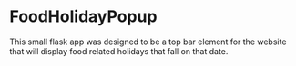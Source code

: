 # FoodHolidayPopup
This small flask app was designed to be a top bar element for the website that will display food related holidays that fall on that date. 
